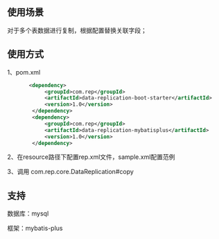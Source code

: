 ## 使用场景
对于多个表数据进行复制，根据配置替换关联字段；
## 使用方式
1、pom.xml
```xml
       <dependency>
            <groupId>com.rep</groupId>
            <artifactId>data-replication-boot-starter</artifactId>
            <version>1.0</version>
        </dependency>
        <dependency>
            <groupId>com.rep</groupId>
            <artifactId>data-replication-mybatisplus</artifactId>
            <version>1.0</version>
        </dependency>
```
2、在resource路径下配置rep.xml文件，sample.xml配置范例

3、调用 com.rep.core.DataReplication#copy

## 支持
数据库：mysql

框架：mybatis-plus
